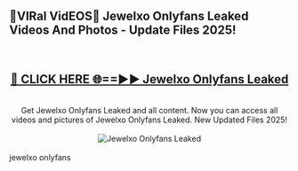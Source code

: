 <h2>🔴VIRal VidEOS🔴 Jewelxo Onlyfans Leaked Videos And Photos - Update Files 2025!</h2>
<br>
<div align="center">
<h2><a href="https://virallinks.top/odZfE0" rel="nofollow">🔴 CLICK HERE 🌐==►► Jewelxo Onlyfans Leaked</a></h2>
<br>
Get Jewelxo Onlyfans Leaked and all content. Now you can access all videos and pictures of Jewelxo Onlyfans Leaked. New Updated Files 2025!
<br>
<br>
<a href="https://virallinks.top/odZfE0" rel="nofollow" data-target="animated-image.originalLink"><img src="https://i.imgur.com/dJHk4Zq.gif)" alt="Jewelxo Onlyfans Leaked" style="max-width: 100%; display: inline-block;" data-target="animated-image.originalImage"></a>
</div>
<br>
jewelxo onlyfans